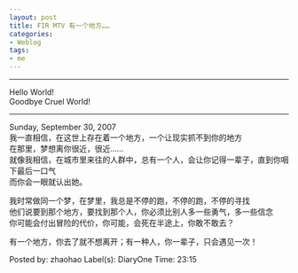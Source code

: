 ```yaml
---
layout: post
title: FIR MTV 有一个地方……
categories:
- Weblog
tags:
- me
---
```

**********
Hello World!    
Goodbye Cruel World!
**********
Sunday, September 30, 2007    
我一直相信，在这世上存在着一个地方，一个让现实抓不到你的地方     
在那里，梦想离你很近，很近……     
就像我相信，在城市里来往的人群中，总有一个人，会让你记得一辈子，直到你咽下最后一口气     
而你会一眼就认出她。    
  
我时常做同一个梦，在梦里，我总是不停的跑，不停的跑，不停的寻找     
他们说要到那个地方，要找到那个人，你必须比别人多一些勇气，多一些信念     
你可能会付出冒险的代价，你可能，会死在半途上，你敢不敢去？    
  
有一个地方，你去了就不想离开；有一种人，你一辈子，只会遇见一次！    
  
Posted by: zhaohao Label(s): DiaryOne Time: 23:15